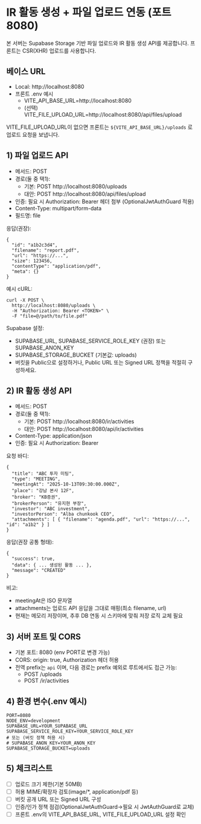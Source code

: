 # IR 활동 생성 + 파일 업로드 연동 (포트 8080)

본 서버는 Supabase Storage 기반 파일 업로드와 IR 활동 생성 API를 제공합니다. 프론트는 CSR(XHR) 업로드를 사용합니다.

## 베이스 URL
- Local: http://localhost:8080
- 프론트 .env 예시
  - VITE_API_BASE_URL=http://localhost:8080
  - (선택) VITE_FILE_UPLOAD_URL=http://localhost:8080/api/files/upload

VITE_FILE_UPLOAD_URL이 없으면 프론트는 `${VITE_API_BASE_URL}/uploads` 로 업로드 요청을 보냅니다.

## 1) 파일 업로드 API
- 메서드: POST
- 경로(둘 중 택1):
  - 기본: POST http://localhost:8080/uploads
  - 대안: POST http://localhost:8080/api/files/upload
- 인증: 필요 시 Authorization: Bearer <token> 헤더 첨부 (OptionalJwtAuthGuard 적용)
- Content-Type: multipart/form-data
- 필드명: file

응답(권장):
```
{
  "id": "a1b2c3d4",
  "filename": "report.pdf",
  "url": "https://...",
  "size": 123456,
  "contentType": "application/pdf",
  "meta": {}
}
```

예시 cURL:
```
curl -X POST \
  http://localhost:8080/uploads \
  -H "Authorization: Bearer <TOKEN>" \
  -F "file=@/path/to/file.pdf"
```

Supabase 설정:
- SUPABASE_URL, SUPABASE_SERVICE_ROLE_KEY (권장) 또는 SUPABASE_ANON_KEY
- SUPABASE_STORAGE_BUCKET (기본값: uploads)
- 버킷을 Public으로 설정하거나, Public URL 또는 Signed URL 정책을 적절히 구성하세요.

## 2) IR 활동 생성 API
- 메서드: POST
- 경로(둘 중 택1):
  - 기본: POST http://localhost:8080/ir/activities
  - 대안: POST http://localhost:8080/api/ir/activities
- Content-Type: application/json
- 인증: 필요 시 Authorization: Bearer <token>

요청 바디:
```
{
  "title": "ABC 투자 미팅",
  "type": "MEETING",
  "meetingAt": "2025-10-13T09:30:00.000Z",
  "place": "강남 본사 12F",
  "broker": "KB증권",
  "brokerPerson": "유지현 부장",
  "investor": "ABC investment",
  "investorPerson": "Alba chunkook CEO",
  "attachments": [ { "filename": "agenda.pdf", "url": "https://...", "id": "a1b2" } ]
}
```

응답(권장 공통 형태):
```
{
  "success": true,
  "data": { ... 생성된 활동 ... },
  "message": "CREATED"
}
```

비고:
- meetingAt은 ISO 문자열
- attachments는 업로드 API 응답을 그대로 매핑(최소 filename, url)
- 현재는 메모리 저장이며, 추후 DB 연동 시 스키마에 맞춰 저장 로직 교체 필요

## 3) 서버 포트 및 CORS
- 기본 포트: 8080 (env PORT로 변경 가능)
- CORS: origin: true, Authorization 헤더 허용
- 전역 prefix는 `api` 이며, 다음 경로는 prefix 예외로 루트에서도 접근 가능:
  - POST /uploads
  - POST /ir/activities

## 4) 환경 변수(.env 예시)
```
PORT=8080
NODE_ENV=development
SUPABASE_URL=YOUR_SUPABASE_URL
SUPABASE_SERVICE_ROLE_KEY=YOUR_SERVICE_ROLE_KEY
# 또는 (버킷 정책 허용 시)
# SUPABASE_ANON_KEY=YOUR_ANON_KEY
SUPABASE_STORAGE_BUCKET=uploads
```

## 5) 체크리스트
- [ ] 업로드 크기 제한(기본 50MB)
- [ ] 허용 MIME/확장자 검토(image/*, application/pdf 등)
- [ ] 버킷 공개 URL 또는 Signed URL 구성
- [ ] 인증/인가 정책 점검(OptionalJwtAuthGuard→필요 시 JwtAuthGuard로 교체)
- [ ] 프론트 .env의 VITE_API_BASE_URL, VITE_FILE_UPLOAD_URL 설정 확인
